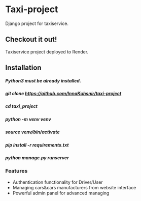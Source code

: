 #  Taxi-project
Django project for taxiservice.

## Checkout it out!
Taxiservice project deployed to Render.

## Installation
##### Python3 must be already installed.

##### git clone https://github.com/InnaKuhsnir/taxi-project
##### cd taxi_project
##### python -m venv venv
##### source venv/bin/activate
##### pip install -r requirements.txt
##### python manage.py runserver 

### Features

* Authentication functionality for Driver/User
* Managing cars&cars manufacturers from website interface
* Powerful admin panel for advanced managing
